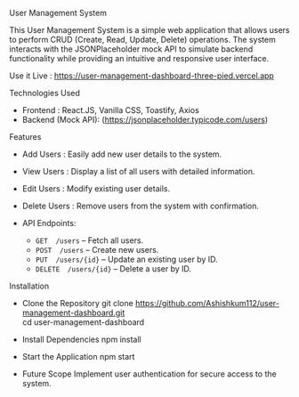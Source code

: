  User Management System

This User Management System is a simple web application that allows users to perform CRUD (Create, Read, Update, Delete) operations. The system interacts with the JSONPlaceholder mock API to simulate backend functionality while providing an intuitive and responsive user interface.

Use it Live :
https://user-management-dashboard-three-pied.vercel.app


Technologies Used
- Frontend : React.JS, Vanilla CSS, Toastify, Axios
- Backend (Mock API): (https://jsonplaceholder.typicode.com/users) 


Features
- Add Users : Easily add new user details to the system.
- View Users : Display a list of all users with detailed information.
- Edit Users : Modify existing user details.
- Delete Users : Remove users from the system with confirmation.


- API Endpoints: 

    - `GET  /users` –  Fetch all users.
    - `POST  /users` – Create new users.
    - `PUT  /users/{id}` – Update an existing user by ID.
    - `DELETE  /users/{id}` – Delete a user by ID.


Installation

- Clone the Repository
  git clone https://github.com/Ashishkum112/user-management-dashboard.git  
  cd user-management-dashboard 

- Install Dependencies
npm install  

- Start the Application
npm start  


- Future Scope
Implement user authentication for secure access to the system.
